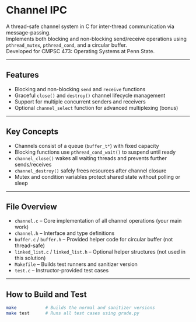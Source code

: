 # Channel IPC

A thread-safe channel system in C for inter-thread communication via message-passing.  
Implements both blocking and non-blocking send/receive operations using `pthread_mutex`, `pthread_cond`, and a circular buffer.  
Developed for CMPSC 473: Operating Systems at Penn State.

---

## Features

- Blocking and non-blocking `send` and `receive` functions
- Graceful `close()` and `destroy()` channel lifecycle management
- Support for multiple concurrent senders and receivers
- Optional `channel_select` function for advanced multiplexing (bonus)

---

## Key Concepts

- Channels consist of a queue (`buffer_t*`) with fixed capacity
- Blocking functions use `pthread_cond_wait()` to suspend until ready
- `channel_close()` wakes all waiting threads and prevents further sends/receives
- `channel_destroy()` safely frees resources after channel closure
- Mutex and condition variables protect shared state without polling or sleep

---

## File Overview

- `channel.c` – Core implementation of all channel operations (your main work)
- `channel.h` – Interface and type definitions
- `buffer.c` / `buffer.h` – Provided helper code for circular buffer (not thread-safe)
- `linked_list.c` / `linked_list.h` – Optional helper structures (not used in this solution)
- `Makefile` – Builds test runners and sanitizer version
- `test.c` – Instructor-provided test cases

---

## How to Build and Test

```bash
make           # Builds the normal and sanitizer versions
make test      # Runs all test cases using grade.py
